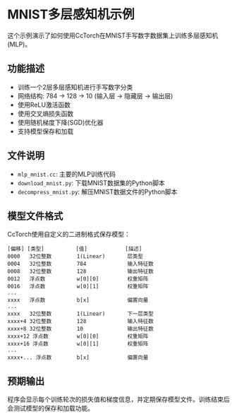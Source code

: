 # MNIST多层感知机示例

这个示例演示了如何使用CcTorch在MNIST手写数字数据集上训练多层感知机(MLP)。

## 功能描述

- 训练一个2层多层感知机进行手写数字分类
- 网络结构: 784 -> 128 -> 10 (输入层 -> 隐藏层 -> 输出层)
- 使用ReLU激活函数
- 使用交叉熵损失函数
- 使用随机梯度下降(SGD)优化器
- 支持模型保存和加载

## 文件说明

- `mlp_mnist.cc`: 主要的MLP训练代码
- `download_mnist.py`: 下载MNIST数据集的Python脚本
- `decompress_mnist.py`: 解压MNIST数据文件的Python脚本

## 模型文件格式

CcTorch使用自定义的二进制格式保存模型：

```
[偏移] [类型]          [值]            [描述]
0000   32位整数        1(Linear)       层类型
0004   32位整数        784             输入特征数
0008   32位整数        128             输出特征数
0012   浮点数          w[0][0]         权重矩阵
0016   浮点数          w[0][1]         权重矩阵
...
xxxx   浮点数          b[x]            偏置向量
...
xxxx   32位整数        1(Linear)       下一层类型
xxxx+4 32位整数        128             输入特征数
xxxx+8 32位整数        10              输出特征数
xxxx+12 浮点数         w[0][0]         权重矩阵
xxxx+16 浮点数         w[0][1]         权重矩阵
...
xxxx+... 浮点数        b[x]            偏置向量
```

## 预期输出

程序会显示每个训练轮次的损失值和梯度信息，并定期保存模型文件。训练结束后会测试模型的保存和加载功能。
